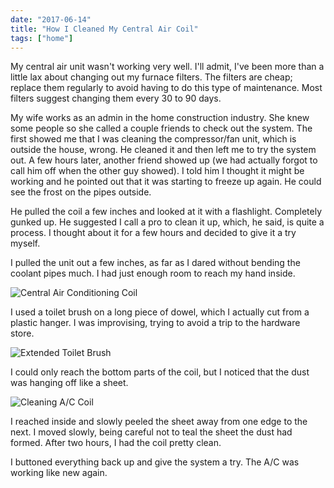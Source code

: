 ```yaml
---
date: "2017-06-14"
title: "How I Cleaned My Central Air Coil"
tags: ["home"]
---
```


My central air unit wasn't working very well. I'll admit, I've been more than a little lax about changing out my furnace filters. The filters are cheap; replace them regularly to avoid having to do this type of maintenance. Most filters suggest changing them every 30 to 90 days.

My wife works as an admin in the home construction industry. She knew some people so she called a couple friends to check out the system. The first showed me that I was cleaning the compressor/fan unit, which is outside the house, wrong. He cleaned it and then left me to try the system out. A few hours later, another friend showed up (we had actually forgot to call him off when the other guy showed). I told him I thought it might be working and he pointed out that it was starting to freeze up again. He could see the frost on the pipes outside.

He pulled the coil a few inches and looked at it with a flashlight. Completely gunked up. He suggested I call a pro to clean it up, which, he said, is quite a process. I thought about it for a few hours and decided to give it a try myself.

I pulled the unit out a few inches, as far as I dared without bending the coolant pipes much. I had just enough room to reach my hand inside.

![Central Air Conditioning Coil](/blog/image/ac-coil.jpg)

I used a toilet brush on a long piece of dowel, which I actually cut from a plastic hanger. I was improvising, trying to avoid a trip to the hardware store.

![Extended Toilet Brush](/blog/image/extended-toilet-brush.jpg)

I could only reach the bottom parts of the coil, but I noticed that the dust was hanging off like a sheet.

![Cleaning A/C Coil](/blog/image/cleaning-ac-coil.jpg)

I reached inside and slowly peeled the sheet away from one edge to the next. I moved slowly, being careful not to teal the sheet the dust had formed. After two hours, I had the coil pretty clean.

I buttoned everything back up and give the system a try. The A/C was working like new again.

